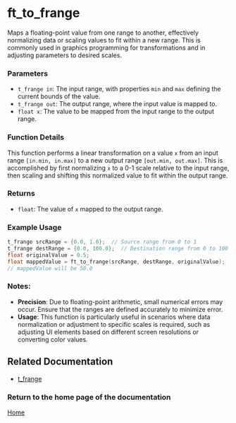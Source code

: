 # ft_to_frange
Maps a floating-point value from one range to another, effectively normalizing data or scaling values to fit within a new range. This is commonly used in graphics programming for transformations and in adjusting parameters to desired scales.

### Parameters
- `t_frange in`: The input range, with properties `min` and `max` defining the current bounds of the value.
- `t_frange out`: The output range, where the input value is mapped to.
- `float x`: The value to be mapped from the input range to the output range.

### Function Details
This function performs a linear transformation on a value `x` from an input range `[in.min, in.max]` to a new output range `[out.min, out.max]`. This is accomplished by first normalizing `x` to a 0-1 scale relative to the input range, then scaling and shifting this normalized value to fit within the output range.

### Returns
- `float`: The value of `x` mapped to the output range.

### Example Usage
```c
t_frange srcRange = {0.0, 1.0};  // Source range from 0 to 1
t_frange destRange = {0.0, 100.0};  // Destination range from 0 to 100
float originalValue = 0.5;
float mappedValue = ft_to_frange(srcRange, destRange, originalValue);
// mappedValue will be 50.0
```

### Notes:
- **Precision**: Due to floating-point arithmetic, small numerical errors may occur. Ensure that the ranges are defined accurately to minimize error.
- **Usage**: This function is particularly useful in scenarios where data normalization or adjustment to specific scales is required, such as adjusting UI elements based on different screen resolutions or converting color values.

## Related Documentation
- [t_frange](./t_frange.md)

### Return to the home page of the documentation
[Home](../home.md)
